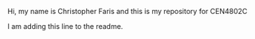 Hi, my name is Christopher Faris and this is my repository for CEN4802C

I am adding this line to the readme.
